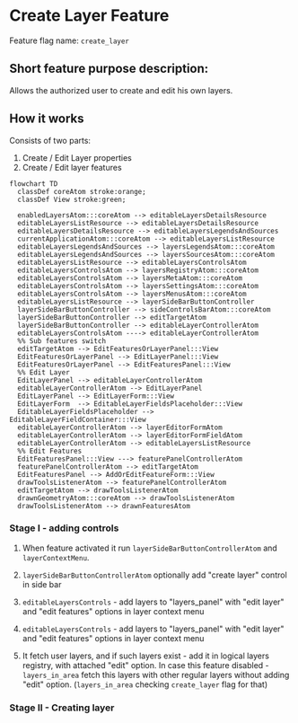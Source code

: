 # Create Layer Feature

Feature flag name: `create_layer`

## Short feature purpose description:

Allows the authorized user to create and edit his own layers.

## How it works

Consists of two parts:

1. Create / Edit Layer properties
2. Create / Edit layer features

```mermaid
flowchart TD
  classDef coreAtom stroke:orange;
  classDef View stroke:green;

  enabledLayersAtom:::coreAtom --> editableLayersDetailsResource
  editableLayersListResource --> editableLayersDetailsResource
  editableLayersDetailsResource --> editableLayersLegendsAndSources
  currentApplicationAtom:::coreAtom --> editableLayersListResource
  editableLayersLegendsAndSources --> layersLegendsAtom:::coreAtom
  editableLayersLegendsAndSources --> layersSourcesAtom:::coreAtom
  editableLayersListResource --> editableLayersControlsAtom
  editableLayersControlsAtom --> layersRegistryAtom:::coreAtom
  editableLayersControlsAtom --> layersMetaAtom:::coreAtom
  editableLayersControlsAtom --> layersSettingsAtom:::coreAtom
  editableLayersControlsAtom --> layersMenusAtom:::coreAtom
  editableLayersListResource --> layerSideBarButtonController
  layerSideBarButtonController --> sideControlsBarAtom:::coreAtom
  layerSideBarButtonController --> editTargetAtom
  layerSideBarButtonController --> editableLayerControllerAtom
  editableLayersControlsAtom ----> editableLayerControllerAtom
  %% Sub features switch
  editTargetAtom --> EditFeaturesOrLayerPanel:::View
  EditFeaturesOrLayerPanel --> EditLayerPanel:::View
  EditFeaturesOrLayerPanel --> EditFeaturesPanel:::View
  %% Edit Layer
  EditLayerPanel --> editableLayerControllerAtom
  editableLayerControllerAtom --> EditLayerPanel
  EditLayerPanel --> EditLayerForm:::View
  EditLayerForm  --> EditableLayerFieldsPlaceholder:::View
  EditableLayerFieldsPlaceholder --> EditableLayerFieldContainer:::View
  editableLayerControllerAtom --> layerEditorFormAtom
  editableLayerControllerAtom --> layerEditorFormFieldAtom
  editableLayerControllerAtom --> editableLayersListResource
  %% Edit Features
  EditFeaturesPanel:::View ---> featurePanelControllerAtom
  featurePanelControllerAtom --> editTargetAtom
  EditFeaturesPanel --> AddOrEditFeatureForm:::View
  drawToolsListenerAtom --> featurePanelControllerAtom
  editTargetAtom --> drawToolsListenerAtom
  drawnGeometryAtom:::coreAtom --> drawToolsListenerAtom
  drawToolsListenerAtom --> drawnFeaturesAtom
```

### Stage I - adding controls

1. When feature activated it run `layerSideBarButtonControllerAtom` and `layerContextMenu`.
2. `layerSideBarButtonControllerAtom` optionally add "create layer" control in side bar
3. `editableLayersControls` - add layers to "layers_panel" with "edit layer" and "edit features" options in layer context menu
4. `editableLayersControls` - add layers to "layers_panel" with "edit layer" and "edit features" options in layer context menu

5. It fetch user layers, and if such layers exist - add it in logical layers registry, with attached "edit" option.
   In case this feature disabled - `layers_in_area` fetch this layers with other regular layers without adding "edit" option.
   (`layers_in_area` checking `create_layer` flag for that)

### Stage II - Creating layer
